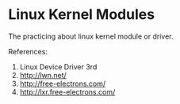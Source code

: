 # Linux Kernel Modules

The practicing about linux kernel module or driver.

References:
1. Linux Device Driver 3rd
2. http://lwn.net/
3. http://free-electrons.com/
4. http://lxr.free-electrons.com/
